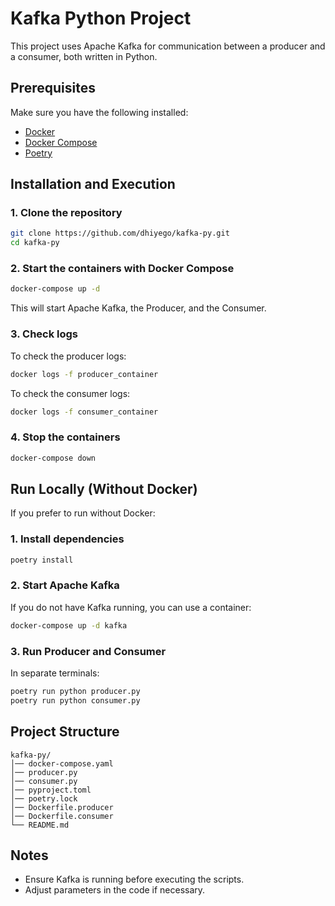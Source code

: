 # Kafka Python Project

This project uses Apache Kafka for communication between a producer and a consumer, both written in Python.

## Prerequisites

Make sure you have the following installed:
- [Docker](https://www.docker.com/get-started)
- [Docker Compose](https://docs.docker.com/compose/)
- [Poetry](https://python-poetry.org/docs/)

## Installation and Execution

### 1. Clone the repository
```sh
git clone https://github.com/dhiyego/kafka-py.git
cd kafka-py
```

### 2. Start the containers with Docker Compose
```sh
docker-compose up -d
```
This will start Apache Kafka, the Producer, and the Consumer.

### 3. Check logs
To check the producer logs:
```sh
docker logs -f producer_container
```
To check the consumer logs:
```sh
docker logs -f consumer_container
```

### 4. Stop the containers
```sh
docker-compose down
```

## Run Locally (Without Docker)
If you prefer to run without Docker:

### 1. Install dependencies
```sh
poetry install
```

### 2. Start Apache Kafka
If you do not have Kafka running, you can use a container:
```sh
docker-compose up -d kafka
```

### 3. Run Producer and Consumer
In separate terminals:
```sh
poetry run python producer.py
poetry run python consumer.py
```

## Project Structure
```
kafka-py/
│── docker-compose.yaml
│── producer.py
│── consumer.py
│── pyproject.toml
│── poetry.lock
│── Dockerfile.producer
│── Dockerfile.consumer
└── README.md
```

## Notes
- Ensure Kafka is running before executing the scripts.
- Adjust parameters in the code if necessary.
